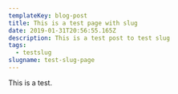 ```yaml
---
templateKey: blog-post
title: This is a test page with slug
date: 2019-01-31T20:56:55.165Z
description: This is a test post to test slug
tags:
  - testslug
slugname: test-slug-page
---
```

This is a test.
